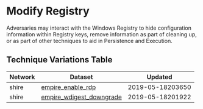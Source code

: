 # Modify Registry

Adversaries may interact with the Windows Registry to hide configuration information within Registry keys, remove information as part of cleaning up, or as part of other techniques to aid in Persistence and Execution.

## Technique Variations Table

| Network | Dataset | Updated |
| ----------- | ------- | --------- |
| shire | [empire_enable_rdp](./empire_enable_rdp.md) | 2019-05-18203650 |
| shire | [empire_wdigest_downgrade](./empire_wdigest_downgrade.md) | 2019-05-18201922 |